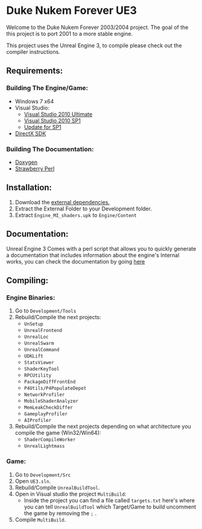 
# Duke Nukem Forever UE3

Welcome to the Duke Nukem Forever 2003/2004 project. The goal of the this project is to port 2001 to a more stable engine.

This project uses the Unreal Engine 3, to compile please check out the compiler instructions.

## Requirements:
### Building The Engine/Game:
* Windows 7 x64
* Visual Studio:
	* [Visual Studio 2010 Ultimate](https://archive.org/download/en_vs_2010_ult/SW_DVD9_VS_Ultimate_2010_English_Core_MLF_X16-76630.ISO)
	* [Visual Studio 2010 SP1](https://archive.org/download/en_vs_2010_ult/mu_visual_studio_2010_sp1_x86_dvd_651704.iso)
	* [Update for SP1](https://www.microsoft.com/en-us/download/details.aspx?id=34677)
* [DirectX SDK](https://www.microsoft.com/en-us/download/details.aspx?id=6812)

### Building The Documentation:
* [Doxygen](https://www.doxygen.nl/download.html)
* [Strawberry Perl](https://strawberryperl.com/)

## Installation:
1. Download the [external dependencies.](https://drive.google.com/file/d/13JJmXuYvq7Yd6yRePLOpKasx6zVxQItd/view?usp=share_link)
2. Extract the External Folder to your Development folder.
3. Extract `Engine_MI_shaders.upk` to `Engine/Content`

## Documentation:
Unreal Engine 3 Comes with a perl script that allows you to quickly generate a documentation that includes information about the engine's Internal works, you can check the documentation by going [here](https://friskthefallenhuman.github.io/Duke2004/)

## Compiling:
### Engine Binaries:
1. Go to `Development/Tools`
2. Rebuild/Compile the next projects:
	* `UnSetup`
	* `UnrealFrontend`
	* `UnrealLoc`
	* `UnrealSwarm`
	* `UnrealCommand`
	* `UDKLift`
	* `StatsViewer`
	* `ShaderKeyTool`
	* `RPCUtility`
	* `PackageDiffFrontEnd`
	* `P4Utils/P4PopulateDepot`
	* `NetworkProfiler`
	* `MobileShaderAnalyzer`
	* `MemLeakCheckDiffer`
	* `GameplayProfiler`
	* `AIProfiler`
3. Rebuild/Compile the next projects depending on what architecture you compile the game (Win32/Win64):
	* `ShaderCompileWorker`
	* `UnrealLightmass`
### Game:
1. Go to `Development/Src`
2. Open `UE3.sln`.
3. Rebuild/Compile `UnrealBuildTool`.
4. Open in Visual studio the project `MultiBuild`:
	* Inside the project you can find a file called `targets.txt`  here's where you can tell `UnrealBuildTool` which Target/Game to build uncomment the game by removing the `;` .
5. Compile `MultiBuild`.